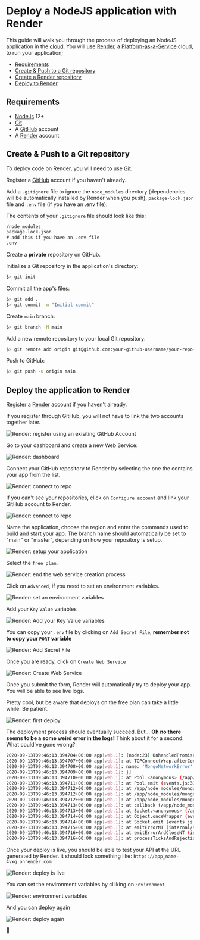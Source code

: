 # Deploy a NodeJS application with Render

This guide will walk you through the process of deploying an NodeJS application in the [cloud][cloud]. You will use [Render][render], a [Platform-as-a-Service][paas] cloud, to run your application;

<!-- START doctoc generated TOC please keep comment here to allow auto update -->
<!-- DON'T EDIT THIS SECTION, INSTEAD RE-RUN doctoc TO UPDATE -->

- [Requirements](#requirements)
- [Create & Push to a Git repository](#create-a-git-repository)
- [Create a Render repository](#create-render-account)
- [Deploy to Render](#deploy-to-render)

<!-- END doctoc generated TOC please keep comment here to allow auto update -->

## Requirements

- [Node.js][node] 12+
- [Git][git]
- A [GitHub][github] account
- A [Render][render] account

## Create & Push to a Git repository

To deploy code on Render, you will need to use [Git][git].

Register a [GitHub][github] account if you haven't already.

Add a `.gitignore` file to ignore the `node_modules` directory (dependencies
will be automatically installed by Render when you push), `package-lock.json` file and `.env` file (if you have an .env file):

The contents of your `.gitignore` file should look like this:

```txt
/node_modules
package-lock.json
# add this if you have an .env file
.env
```

Create a **private** repository on GitHub.

Initialize a Git repository in the application's directory:

```bash
$> git init
```

Commit all the app's files:

```bash
$> git add .
$> git commit -m "Initial commit"
```

Create `main` branch:

```bash
$> git branch -M main
```

Add a new remote repository to your local Git repository:

```bash
$> git remote add origin git@github.com:your-github-username/your-repo-name.git
```

Push to GitHub:

```bash
$> git push -u origin main
```

## Deploy the application to Render

Register a [Render][render] account if you haven't already.

If you register through GitHub, you will not have to link the two accounts together later.

![Render: register using an exisiting GitHub Account](./images/render-01-signup.png)

Go to your dashboard and create a new Web Service:

![Render: dashboard](./images/render-02-create.png)

Connect your GitHub repository to Render by selecting the one the contains your app from the list.

![Render: connect to repo](./images/render-03-connect.png)

If you can't see your repositories, click on `Configure account` and link your GitHub account to Render.

![Render: connect to repo](./images/render-003-connect.png)

Name the application, choose the region and enter the commands used to build and start your app. The branch name should automatically be set to "main" or "master", depending on how your repository is setup.

![Render: setup your application](./images/render-04-setup.png)

Select the `free plan`.

![Render: end the web service creation process](./images/render-05-plans.png)

Click on `Advanced`, if you need to set an environment variables.

![Render: set an environment variables](./images/render-005-plans.png)

Add your `Key` `Value` variables

![Render: Add your Key Value variables](./images/render-0051-plans.png)

You can copy your `.env` file by clicking on `Add Secret File`, **remember not to copy your `PORT` variable**

![Render: Add Secret File](./images/render-0052-plans.png)

Once you are ready, click on `Create Web Service`

![Render: Create Web Service](./images/render-0053-plans.png)

Once you submit the form, Render will automatically try to deploy your app. You will be able to see live logs.

Pretty cool, but be aware that deploys on the free plan can take a little while. Be patient.

![Render: first deploy](./images/render-06-deploy.png)

The deployment process should eventually succeed. But... **Oh no there seems to be a some weird error in the logs!** Think about it for a second. What could've gone wrong?

```bash
2020-09-13T09:46:13.394704+00:00 app[web.1]: (node:23) UnhandledPromiseRejectionWarning: MongoNetworkError: failed to connect to server [localhost:27017] on first connect [Error: connect ECONNREFUSED 127.0.0.1:27017
2020-09-13T09:46:13.394707+00:00 app[web.1]: at TCPConnectWrap.afterConnect [as oncomplete] (net.js:1141:16) {
2020-09-13T09:46:13.394708+00:00 app[web.1]: name: 'MongoNetworkError'
2020-09-13T09:46:13.394709+00:00 app[web.1]: }]
2020-09-13T09:46:13.394710+00:00 app[web.1]: at Pool.<anonymous> (/app/node_modules/mongodb/lib/core/topologies/server.js:438:11)
2020-09-13T09:46:13.394711+00:00 app[web.1]: at Pool.emit (events.js:315:20)
2020-09-13T09:46:13.394712+00:00 app[web.1]: at /app/node_modules/mongodb/lib/core/connection/pool.js:562:14
2020-09-13T09:46:13.394712+00:00 app[web.1]: at /app/node_modules/mongodb/lib/core/connection/pool.js:995:11
2020-09-13T09:46:13.394712+00:00 app[web.1]: at /app/node_modules/mongodb/lib/core/connection/connect.js:32:7
2020-09-13T09:46:13.394713+00:00 app[web.1]: at callback (/app/node_modules/mongodb/lib/core/connection/connect.js:280:5)
2020-09-13T09:46:13.394713+00:00 app[web.1]: at Socket.<anonymous> (/app/node_modules/mongodb/lib/core/connection/connect.js:310:7)
2020-09-13T09:46:13.394714+00:00 app[web.1]: at Object.onceWrapper (events.js:422:26)
2020-09-13T09:46:13.394714+00:00 app[web.1]: at Socket.emit (events.js:315:20)
2020-09-13T09:46:13.394715+00:00 app[web.1]: at emitErrorNT (internal/streams/destroy.js:92:8)
2020-09-13T09:46:13.394716+00:00 app[web.1]: at emitErrorAndCloseNT (internal/streams/destroy.js:60:3)
2020-09-13T09:46:13.394716+00:00 app[web.1]: at processTicksAndRejections (internal/process/task_queues.js:84:21)
```

Once your deploy is live, you should be able to test your API at the URL generated by Render. It should look something like: `https://app_name-4vxg.onrender.com`

![Render: deploy is live](./images/render-09-deploy.png)

You can set the environment variables by clilking on `Environment`

![Render: environment variables](./images/render-10-deploy.png)

And you can deploy again

![Render: deploy again](./images/render-11-deploy.png)

🎉

[cloud]: https://en.wikipedia.org/wiki/Cloud_computing
[express]: https://expressjs.com
[express-generator]: https://www.npmjs.com/package/generator-express-api-es
[git]: https://git-scm.com
[github]: https://github.com
[render]: https://render.com
[mongodb-atlas]: https://www.mongodb.com/cloud/atlas
[mongodb-try]: https://www.mongodb.com/try
[mongoose]: https://mongoosejs.com
[node]: https://nodejs.org
[paas]: https://en.wikipedia.org/wiki/Platform_as_a_service
[two-hard-things]: https://martinfowler.com/bliki/TwoHardThings.html
